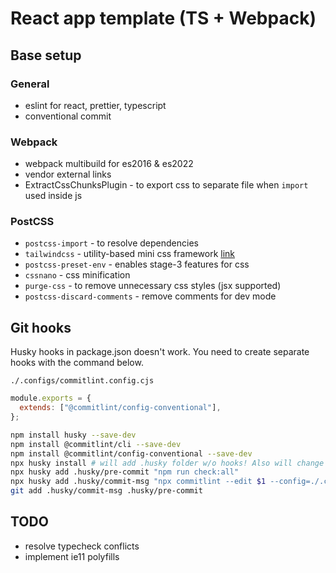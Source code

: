 # React app template (TS + Webpack)

## Base setup

### General

- eslint for react, prettier, typescript
- conventional commit

### Webpack

- webpack multibuild for es2016 & es2022
- vendor external links
- ExtractCssChunksPlugin - to export css to separate file when `import` used inside js

### PostCSS

- `postcss-import` - to resolve dependencies
- `tailwindcss` - utility-based mini css framework [link](https://tailwindcss.com/)
- `postcss-preset-env` - enables stage-3 features for css
- `cssnano` - css minification
- `purge-css` - to remove unnecessary css styles (jsx supported)
- `postcss-discard-comments` - remove comments for dev mode

## Git hooks

Husky hooks in package.json doesn't work. You need to create separate hooks with the command below.

`./.configs/commitlint.config.cjs`

```js
module.exports = {
  extends: ["@commitlint/config-conventional"],
};
```

```bash
npm install husky --save-dev
npm install @commitlint/cli --save-dev
npm install @commitlint/config-conventional --save-dev
npx husky install # will add .husky folder w/o hooks! Also will change global git config hooksPath -> .husky
npx husky add .husky/pre-commit "npm run check:all"
npx husky add .husky/commit-msg "npx commitlint --edit $1 --config=./.configs/commitlint.config.cjs"git add .husky/commit-msg
git add .husky/commit-msg .husky/pre-commit
```

## TODO

- resolve typecheck conflicts
- implement ie11 polyfills
